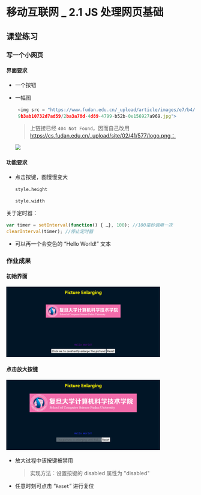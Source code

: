 # 移动互联网 _ 2.1 JS 处理网页基础

## 课堂练习

### 写一个小网页

#### 界面要求

- 一个按钮

- 一幅图

  ```javascript
   <img src = "https://www.fudan.edu.cn/_upload/article/images/e7/b4/0af263754b3b
   9b3ab10732d7ad59/2ba3a78d-4d89-4799-b52b-0e156927a969.jpg">
  ```

  > 上链接已经 `404 Not Found`，因而自己改用 https://cs.fudan.edu.cn/_upload/site/02/41/577/logo.png：

  <img src="https://cs.fudan.edu.cn/_upload/site/02/41/577/logo.png" style="zoom: 90%">

#### 功能要求

- 点击按键，图慢慢变大

  `style.height`

  `style.width`

关于定时器：

```javascript
var timer = setInterval(function() { …}, 100); //100毫秒调用一次
clearInterval(timer); //停止定时器
```

* 可以再一个会变色的 “Hello World!” 文本

### 作业成果

#### 初始界面

<img src=".\effect_1.PNG" alt="effect_1" style="zoom: 40%;" />

#### 点击放大按键

<img src=".\effect_2.PNG" alt="effect_2" style="zoom: 40%;" />

* 放大过程中该按键被禁用

  > 实现方法：设置按键的 disabled 属性为 "disabled"

* 任意时刻可点击 “`Reset`” 进行复位
